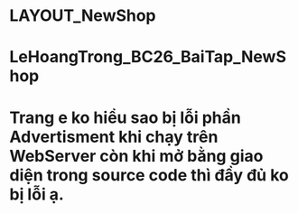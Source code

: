# LAYOUT_NewShop
# LeHoangTrong_BC26_BaiTap_NewShop 
# Trang e ko hiểu sao bị lỗi phần Advertisment khi chạy trên WebServer còn khi mở bằng giao diện trong source code thì đầy đủ ko bị lỗi ạ.
